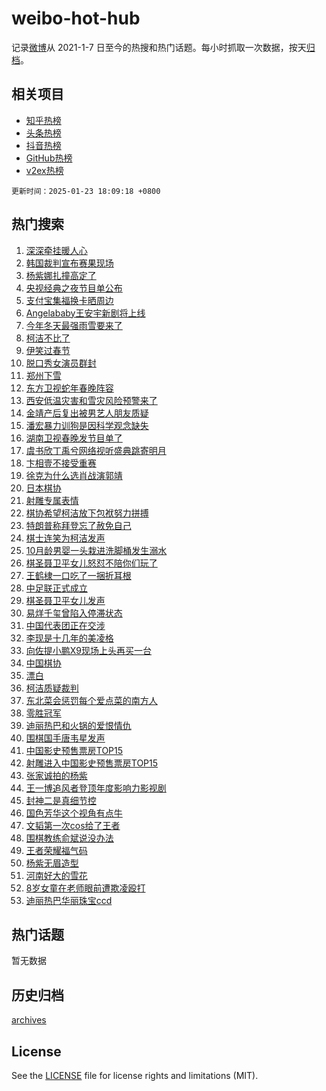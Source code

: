 # weibo-hot-hub

记录[微博](https://www.weibo.com)从 2021-1-7 日至今的热搜和热门话题。每小时抓取一次数据，按天[归档](archives)。

## 相关项目

- [知乎热榜](https://github.com/lonnyzhang423/zhihu-hot-hub)
- [头条热榜](https://github.com/lonnyzhang423/toutiao-hot-hub)
- [抖音热榜](https://github.com/lonnyzhang423/douyin-hot-hub)
- [GitHub热榜](https://github.com/lonnyzhang423/github-hot-hub)
- [v2ex热榜](https://github.com/lonnyzhang423/v2ex-hot-hub)


`更新时间：2025-01-23 18:09:18 +0800`

## 热门搜索

1. [深深牵挂暖人心](https://m.weibo.cn/search?containerid=100103type%3D1%26t%3D10%26q%3D%23%E6%B7%B1%E6%B7%B1%E7%89%B5%E6%8C%82%E6%9A%96%E4%BA%BA%E5%BF%83%23&stream_entry_id=51&isnewpage=1&extparam=seat%3D1%26cate%3D10103%26filter_type%3Drealtimehot%26stream_entry_id%3D51%26q%3D%2523%25E6%25B7%25B1%25E6%25B7%25B1%25E7%2589%25B5%25E6%258C%2582%25E6%259A%2596%25E4%25BA%25BA%25E5%25BF%2583%2523%26dgr%3D0%26pos%3D0%26c_type%3D51%26display_time%3D1737626957%26pre_seqid%3D17376269574400111145802)
1. [韩国裁判宣布赛果现场](https://m.weibo.cn/search?containerid=100103type%3D1%26t%3D10%26q%3D%23%E9%9F%A9%E5%9B%BD%E8%A3%81%E5%88%A4%E5%AE%A3%E5%B8%83%E8%B5%9B%E6%9E%9C%E7%8E%B0%E5%9C%BA%23&stream_entry_id=31&isnewpage=1&extparam=seat%3D1%26filter_type%3Drealtimehot%26q%3D%2523%25E9%259F%25A9%25E5%259B%25BD%25E8%25A3%2581%25E5%2588%25A4%25E5%25AE%25A3%25E5%25B8%2583%25E8%25B5%259B%25E6%259E%259C%25E7%258E%25B0%25E5%259C%25BA%2523%26c_type%3D31%26pos%3D0%26cate%3D5001%26band_rank%3D1%26flag%3D1%26stream_entry_id%3D31%26realpos%3D1%26dgr%3D0%26lcate%3D5001%26display_time%3D1737626957%26pre_seqid%3D17376269574400111145802)
1. [杨紫娜扎撞高定了](https://m.weibo.cn/search?containerid=100103type%3D1%26t%3D10%26q%3D%23%E6%9D%A8%E7%B4%AB%E5%A8%9C%E6%89%8E%E6%92%9E%E9%AB%98%E5%AE%9A%E4%BA%86%23&stream_entry_id=31&isnewpage=1&extparam=seat%3D1%26filter_type%3Drealtimehot%26q%3D%2523%25E6%259D%25A8%25E7%25B4%25AB%25E5%25A8%259C%25E6%2589%258E%25E6%2592%259E%25E9%25AB%2598%25E5%25AE%259A%25E4%25BA%2586%2523%26c_type%3D31%26pos%3D1%26cate%3D5001%26band_rank%3D2%26flag%3D1%26stream_entry_id%3D31%26realpos%3D2%26dgr%3D0%26lcate%3D5001%26display_time%3D1737626957%26pre_seqid%3D17376269574400111145802)
1. [央视经典之夜节目单公布](https://m.weibo.cn/search?containerid=100103type%3D1%26t%3D10%26q%3D%23%E5%A4%AE%E8%A7%86%E7%BB%8F%E5%85%B8%E4%B9%8B%E5%A4%9C%E8%8A%82%E7%9B%AE%E5%8D%95%E5%85%AC%E5%B8%83%23&stream_entry_id=31&isnewpage=1&extparam=seat%3D1%26filter_type%3Drealtimehot%26q%3D%2523%25E5%25A4%25AE%25E8%25A7%2586%25E7%25BB%258F%25E5%2585%25B8%25E4%25B9%258B%25E5%25A4%259C%25E8%258A%2582%25E7%259B%25AE%25E5%258D%2595%25E5%2585%25AC%25E5%25B8%2583%2523%26c_type%3D31%26pos%3D2%26cate%3D5001%26band_rank%3D3%26flag%3D0%26stream_entry_id%3D31%26realpos%3D3%26dgr%3D0%26lcate%3D5001%26display_time%3D1737626957%26pre_seqid%3D17376269574400111145802)
1. [支付宝集福换卡晒周边](https://m.weibo.cn/search?containerid=100103type%3D1%26t%3D10%26q%3D%23%E6%94%AF%E4%BB%98%E5%AE%9D%E9%9B%86%E7%A6%8F%E6%8D%A2%E5%8D%A1%E6%99%92%E5%91%A8%E8%BE%B9%23&stream_entry_id=31&isnewpage=1&extparam=seat%3D1%26topic_ad%3D1%26filter_type%3Drealtimehot%26q%3D%2523%25E6%2594%25AF%25E4%25BB%2598%25E5%25AE%259D%25E9%259B%2586%25E7%25A6%258F%25E6%258D%25A2%25E5%258D%25A1%25E6%2599%2592%25E5%2591%25A8%25E8%25BE%25B9%2523%26c_type%3D31%26pos%3D3%26adid%3D273774%26cate%3D5001%26band_rank%3D4%26stream_entry_id%3D31%26is_ad_pos%3D1%26dgr%3D0%26lcate%3D5001%26display_time%3D1737626957%26pre_seqid%3D17376269574400111145802)
1. [Angelababy王安宇新剧将上线](https://m.weibo.cn/search?containerid=100103type%3D1%26t%3D10%26q%3D%23Angelababy%E7%8E%8B%E5%AE%89%E5%AE%87%E6%96%B0%E5%89%A7%E5%B0%86%E4%B8%8A%E7%BA%BF%23&stream_entry_id=31&isnewpage=1&extparam=seat%3D1%26filter_type%3Drealtimehot%26q%3D%2523Angelababy%25E7%258E%258B%25E5%25AE%2589%25E5%25AE%2587%25E6%2596%25B0%25E5%2589%25A7%25E5%25B0%2586%25E4%25B8%258A%25E7%25BA%25BF%2523%26c_type%3D31%26pos%3D4%26cate%3D5001%26band_rank%3D4%26flag%3D2%26stream_entry_id%3D31%26realpos%3D4%26dgr%3D0%26lcate%3D5001%26display_time%3D1737626957%26pre_seqid%3D17376269574400111145802)
1. [今年冬天最强雨雪要来了](https://m.weibo.cn/search?containerid=100103type%3D1%26t%3D10%26q%3D%23%E4%BB%8A%E5%B9%B4%E5%86%AC%E5%A4%A9%E6%9C%80%E5%BC%BA%E9%9B%A8%E9%9B%AA%E8%A6%81%E6%9D%A5%E4%BA%86%23&stream_entry_id=31&isnewpage=1&extparam=seat%3D1%26filter_type%3Drealtimehot%26q%3D%2523%25E4%25BB%258A%25E5%25B9%25B4%25E5%2586%25AC%25E5%25A4%25A9%25E6%259C%2580%25E5%25BC%25BA%25E9%259B%25A8%25E9%259B%25AA%25E8%25A6%2581%25E6%259D%25A5%25E4%25BA%2586%2523%26c_type%3D31%26pos%3D5%26cate%3D5001%26band_rank%3D5%26flag%3D0%26stream_entry_id%3D31%26realpos%3D5%26dgr%3D0%26lcate%3D5001%26display_time%3D1737626957%26pre_seqid%3D17376269574400111145802)
1. [柯洁不比了](https://m.weibo.cn/search?containerid=100103type%3D1%26t%3D10%26q%3D%23%E6%9F%AF%E6%B4%81%E4%B8%8D%E6%AF%94%E4%BA%86%23&stream_entry_id=31&isnewpage=1&extparam=seat%3D1%26filter_type%3Drealtimehot%26q%3D%2523%25E6%259F%25AF%25E6%25B4%2581%25E4%25B8%258D%25E6%25AF%2594%25E4%25BA%2586%2523%26c_type%3D31%26pos%3D6%26cate%3D5001%26band_rank%3D6%26flag%3D16%26stream_entry_id%3D31%26realpos%3D6%26dgr%3D0%26lcate%3D5001%26display_time%3D1737626957%26pre_seqid%3D17376269574400111145802)
1. [伊笑过春节](https://m.weibo.cn/search?containerid=100103type%3D1%26t%3D10%26q%3D%23%E4%BC%8A%E7%AC%91%E8%BF%87%E6%98%A5%E8%8A%82%23&stream_entry_id=31&isnewpage=1&extparam=seat%3D1%26topic_ad%3D1%26filter_type%3Drealtimehot%26q%3D%2523%25E4%25BC%258A%25E7%25AC%2591%25E8%25BF%2587%25E6%2598%25A5%25E8%258A%2582%2523%26c_type%3D31%26pos%3D7%26adid%3D273739%26cate%3D5001%26band_rank%3D7%26stream_entry_id%3D31%26is_ad_pos%3D1%26dgr%3D0%26lcate%3D5001%26display_time%3D1737626957%26pre_seqid%3D17376269574400111145802)
1. [脱口秀女演员群封](https://m.weibo.cn/search?containerid=100103type%3D1%26t%3D10%26q%3D%E8%84%B1%E5%8F%A3%E7%A7%80%E5%A5%B3%E6%BC%94%E5%91%98%E7%BE%A4%E5%B0%81&stream_entry_id=31&isnewpage=1&extparam=seat%3D1%26filter_type%3Drealtimehot%26q%3D%25E8%2584%25B1%25E5%258F%25A3%25E7%25A7%2580%25E5%25A5%25B3%25E6%25BC%2594%25E5%2591%2598%25E7%25BE%25A4%25E5%25B0%2581%26c_type%3D31%26pos%3D8%26cate%3D5001%26band_rank%3D7%26flag%3D0%26stream_entry_id%3D31%26realpos%3D7%26dgr%3D0%26lcate%3D5001%26display_time%3D1737626957%26pre_seqid%3D17376269574400111145802)
1. [郑州下雪](https://m.weibo.cn/search?containerid=100103type%3D1%26t%3D10%26q%3D%E9%83%91%E5%B7%9E%E4%B8%8B%E9%9B%AA&stream_entry_id=31&isnewpage=1&extparam=seat%3D1%26filter_type%3Drealtimehot%26q%3D%25E9%2583%2591%25E5%25B7%259E%25E4%25B8%258B%25E9%259B%25AA%26c_type%3D31%26pos%3D9%26cate%3D5001%26band_rank%3D8%26flag%3D0%26stream_entry_id%3D31%26realpos%3D8%26dgr%3D0%26lcate%3D5001%26display_time%3D1737626957%26pre_seqid%3D17376269574400111145802)
1. [东方卫视蛇年春晚阵容](https://m.weibo.cn/search?containerid=100103type%3D1%26t%3D10%26q%3D%23%E4%B8%9C%E6%96%B9%E5%8D%AB%E8%A7%86%E8%9B%87%E5%B9%B4%E6%98%A5%E6%99%9A%E9%98%B5%E5%AE%B9%23&stream_entry_id=31&isnewpage=1&extparam=seat%3D1%26filter_type%3Drealtimehot%26q%3D%2523%25E4%25B8%259C%25E6%2596%25B9%25E5%258D%25AB%25E8%25A7%2586%25E8%259B%2587%25E5%25B9%25B4%25E6%2598%25A5%25E6%2599%259A%25E9%2598%25B5%25E5%25AE%25B9%2523%26c_type%3D31%26pos%3D10%26cate%3D5001%26band_rank%3D9%26flag%3D1%26stream_entry_id%3D31%26realpos%3D9%26dgr%3D0%26lcate%3D5001%26display_time%3D1737626957%26pre_seqid%3D17376269574400111145802)
1. [西安低温灾害和雪灾风险预警来了](https://m.weibo.cn/search?containerid=100103type%3D1%26t%3D10%26q%3D%23%E8%A5%BF%E5%AE%89%E4%BD%8E%E6%B8%A9%E7%81%BE%E5%AE%B3%E5%92%8C%E9%9B%AA%E7%81%BE%E9%A3%8E%E9%99%A9%E9%A2%84%E8%AD%A6%E6%9D%A5%E4%BA%86%23&stream_entry_id=31&isnewpage=1&extparam=seat%3D1%26filter_type%3Drealtimehot%26q%3D%2523%25E8%25A5%25BF%25E5%25AE%2589%25E4%25BD%258E%25E6%25B8%25A9%25E7%2581%25BE%25E5%25AE%25B3%25E5%2592%258C%25E9%259B%25AA%25E7%2581%25BE%25E9%25A3%258E%25E9%2599%25A9%25E9%25A2%2584%25E8%25AD%25A6%25E6%259D%25A5%25E4%25BA%2586%2523%26c_type%3D31%26pos%3D11%26cate%3D5001%26band_rank%3D10%26flag%3D1%26stream_entry_id%3D31%26realpos%3D10%26dgr%3D0%26lcate%3D5001%26display_time%3D1737626957%26pre_seqid%3D17376269574400111145802)
1. [金靖产后复出被男艺人朋友质疑](https://m.weibo.cn/search?containerid=100103type%3D1%26t%3D10%26q%3D%23%E9%87%91%E9%9D%96%E4%BA%A7%E5%90%8E%E5%A4%8D%E5%87%BA%E8%A2%AB%E7%94%B7%E8%89%BA%E4%BA%BA%E6%9C%8B%E5%8F%8B%E8%B4%A8%E7%96%91%23&stream_entry_id=31&isnewpage=1&extparam=seat%3D1%26filter_type%3Drealtimehot%26q%3D%2523%25E9%2587%2591%25E9%259D%2596%25E4%25BA%25A7%25E5%2590%258E%25E5%25A4%258D%25E5%2587%25BA%25E8%25A2%25AB%25E7%2594%25B7%25E8%2589%25BA%25E4%25BA%25BA%25E6%259C%258B%25E5%258F%258B%25E8%25B4%25A8%25E7%2596%2591%2523%26c_type%3D31%26pos%3D12%26cate%3D5001%26band_rank%3D11%26flag%3D1%26stream_entry_id%3D31%26realpos%3D11%26dgr%3D0%26lcate%3D5001%26display_time%3D1737626957%26pre_seqid%3D17376269574400111145802)
1. [潘宏暴力训狗是因科学观念缺失](https://m.weibo.cn/search?containerid=100103type%3D1%26t%3D10%26q%3D%23%E6%BD%98%E5%AE%8F%E6%9A%B4%E5%8A%9B%E8%AE%AD%E7%8B%97%E6%98%AF%E5%9B%A0%E7%A7%91%E5%AD%A6%E8%A7%82%E5%BF%B5%E7%BC%BA%E5%A4%B1%23&stream_entry_id=31&isnewpage=1&extparam=seat%3D1%26filter_type%3Drealtimehot%26q%3D%2523%25E6%25BD%2598%25E5%25AE%258F%25E6%259A%25B4%25E5%258A%259B%25E8%25AE%25AD%25E7%258B%2597%25E6%2598%25AF%25E5%259B%25A0%25E7%25A7%2591%25E5%25AD%25A6%25E8%25A7%2582%25E5%25BF%25B5%25E7%25BC%25BA%25E5%25A4%25B1%2523%26c_type%3D31%26pos%3D13%26cate%3D5001%26band_rank%3D12%26flag%3D1%26stream_entry_id%3D31%26realpos%3D12%26dgr%3D0%26lcate%3D5001%26display_time%3D1737626957%26pre_seqid%3D17376269574400111145802)
1. [湖南卫视春晚发节目单了](https://m.weibo.cn/search?containerid=100103type%3D1%26t%3D10%26q%3D%23%E6%B9%96%E5%8D%97%E5%8D%AB%E8%A7%86%E6%98%A5%E6%99%9A%E5%8F%91%E8%8A%82%E7%9B%AE%E5%8D%95%E4%BA%86%23&stream_entry_id=31&isnewpage=1&extparam=seat%3D1%26filter_type%3Drealtimehot%26q%3D%2523%25E6%25B9%2596%25E5%258D%2597%25E5%258D%25AB%25E8%25A7%2586%25E6%2598%25A5%25E6%2599%259A%25E5%258F%2591%25E8%258A%2582%25E7%259B%25AE%25E5%258D%2595%25E4%25BA%2586%2523%26c_type%3D31%26pos%3D14%26cate%3D5001%26band_rank%3D13%26flag%3D0%26stream_entry_id%3D31%26realpos%3D13%26dgr%3D0%26lcate%3D5001%26display_time%3D1737626957%26pre_seqid%3D17376269574400111145802)
1. [虞书欣丁禹兮网络视听盛典跳寄明月](https://m.weibo.cn/search?containerid=100103type%3D1%26t%3D10%26q%3D%23%E8%99%9E%E4%B9%A6%E6%AC%A3%E4%B8%81%E7%A6%B9%E5%85%AE%E7%BD%91%E7%BB%9C%E8%A7%86%E5%90%AC%E7%9B%9B%E5%85%B8%E8%B7%B3%E5%AF%84%E6%98%8E%E6%9C%88%23&stream_entry_id=31&isnewpage=1&extparam=seat%3D1%26filter_type%3Drealtimehot%26q%3D%2523%25E8%2599%259E%25E4%25B9%25A6%25E6%25AC%25A3%25E4%25B8%2581%25E7%25A6%25B9%25E5%2585%25AE%25E7%25BD%2591%25E7%25BB%259C%25E8%25A7%2586%25E5%2590%25AC%25E7%259B%259B%25E5%2585%25B8%25E8%25B7%25B3%25E5%25AF%2584%25E6%2598%258E%25E6%259C%2588%2523%26c_type%3D31%26pos%3D15%26cate%3D5001%26band_rank%3D14%26flag%3D1%26stream_entry_id%3D31%26realpos%3D14%26dgr%3D0%26lcate%3D5001%26display_time%3D1737626957%26pre_seqid%3D17376269574400111145802)
1. [卞相壹不接受重赛](https://m.weibo.cn/search?containerid=100103type%3D1%26t%3D10%26q%3D%23%E5%8D%9E%E7%9B%B8%E5%A3%B9%E4%B8%8D%E6%8E%A5%E5%8F%97%E9%87%8D%E8%B5%9B%23&stream_entry_id=31&isnewpage=1&extparam=seat%3D1%26filter_type%3Drealtimehot%26q%3D%2523%25E5%258D%259E%25E7%259B%25B8%25E5%25A3%25B9%25E4%25B8%258D%25E6%258E%25A5%25E5%258F%2597%25E9%2587%258D%25E8%25B5%259B%2523%26c_type%3D31%26pos%3D16%26cate%3D5001%26band_rank%3D15%26flag%3D0%26stream_entry_id%3D31%26realpos%3D15%26dgr%3D0%26lcate%3D5001%26display_time%3D1737626957%26pre_seqid%3D17376269574400111145802)
1. [徐克为什么选肖战演郭靖](https://m.weibo.cn/search?containerid=100103type%3D1%26t%3D10%26q%3D%E5%BE%90%E5%85%8B%E4%B8%BA%E4%BB%80%E4%B9%88%E9%80%89%E8%82%96%E6%88%98%E6%BC%94%E9%83%AD%E9%9D%96&stream_entry_id=31&isnewpage=1&extparam=seat%3D1%26filter_type%3Drealtimehot%26q%3D%25E5%25BE%2590%25E5%2585%258B%25E4%25B8%25BA%25E4%25BB%2580%25E4%25B9%2588%25E9%2580%2589%25E8%2582%2596%25E6%2588%2598%25E6%25BC%2594%25E9%2583%25AD%25E9%259D%2596%26c_type%3D31%26pos%3D17%26cate%3D5001%26band_rank%3D16%26flag%3D1%26stream_entry_id%3D31%26realpos%3D16%26dgr%3D0%26lcate%3D5001%26display_time%3D1737626957%26pre_seqid%3D17376269574400111145802)
1. [日本棋协](https://m.weibo.cn/search?containerid=100103type%3D1%26t%3D10%26q%3D%E6%97%A5%E6%9C%AC%E6%A3%8B%E5%8D%8F&stream_entry_id=31&isnewpage=1&extparam=seat%3D1%26filter_type%3Drealtimehot%26q%3D%25E6%2597%25A5%25E6%259C%25AC%25E6%25A3%258B%25E5%258D%258F%26c_type%3D31%26pos%3D18%26cate%3D5001%26band_rank%3D17%26flag%3D1%26stream_entry_id%3D31%26realpos%3D17%26dgr%3D0%26lcate%3D5001%26display_time%3D1737626957%26pre_seqid%3D17376269574400111145802)
1. [射雕专属表情](https://m.weibo.cn/search?containerid=100103type%3D1%26t%3D10%26q%3D%23%E5%B0%84%E9%9B%95%E4%B8%93%E5%B1%9E%E8%A1%A8%E6%83%85%23&stream_entry_id=31&isnewpage=1&extparam=seat%3D1%26filter_type%3Drealtimehot%26q%3D%2523%25E5%25B0%2584%25E9%259B%2595%25E4%25B8%2593%25E5%25B1%259E%25E8%25A1%25A8%25E6%2583%2585%2523%26c_type%3D31%26pos%3D19%26cate%3D5001%26band_rank%3D18%26flag%3D1%26stream_entry_id%3D31%26realpos%3D18%26dgr%3D0%26lcate%3D5001%26display_time%3D1737626957%26pre_seqid%3D17376269574400111145802)
1. [棋协希望柯洁放下包袱努力拼搏](https://m.weibo.cn/search?containerid=100103type%3D1%26t%3D10%26q%3D%23%E6%A3%8B%E5%8D%8F%E5%B8%8C%E6%9C%9B%E6%9F%AF%E6%B4%81%E6%94%BE%E4%B8%8B%E5%8C%85%E8%A2%B1%E5%8A%AA%E5%8A%9B%E6%8B%BC%E6%90%8F%23&stream_entry_id=31&isnewpage=1&extparam=seat%3D1%26filter_type%3Drealtimehot%26q%3D%2523%25E6%25A3%258B%25E5%258D%258F%25E5%25B8%258C%25E6%259C%259B%25E6%259F%25AF%25E6%25B4%2581%25E6%2594%25BE%25E4%25B8%258B%25E5%258C%2585%25E8%25A2%25B1%25E5%258A%25AA%25E5%258A%259B%25E6%258B%25BC%25E6%2590%258F%2523%26c_type%3D31%26pos%3D20%26cate%3D5001%26band_rank%3D19%26flag%3D1%26stream_entry_id%3D31%26realpos%3D19%26dgr%3D0%26lcate%3D5001%26display_time%3D1737626957%26pre_seqid%3D17376269574400111145802)
1. [特朗普称拜登忘了赦免自己](https://m.weibo.cn/search?containerid=100103type%3D1%26t%3D10%26q%3D%E7%89%B9%E6%9C%97%E6%99%AE%E7%A7%B0%E6%8B%9C%E7%99%BB%E5%BF%98%E4%BA%86%E8%B5%A6%E5%85%8D%E8%87%AA%E5%B7%B1&stream_entry_id=31&isnewpage=1&extparam=seat%3D1%26filter_type%3Drealtimehot%26q%3D%25E7%2589%25B9%25E6%259C%2597%25E6%2599%25AE%25E7%25A7%25B0%25E6%258B%259C%25E7%2599%25BB%25E5%25BF%2598%25E4%25BA%2586%25E8%25B5%25A6%25E5%2585%258D%25E8%2587%25AA%25E5%25B7%25B1%26c_type%3D31%26pos%3D21%26cate%3D5001%26band_rank%3D20%26flag%3D0%26stream_entry_id%3D31%26realpos%3D20%26dgr%3D0%26lcate%3D5001%26display_time%3D1737626957%26pre_seqid%3D17376269574400111145802)
1. [棋士连笑为柯洁发声](https://m.weibo.cn/search?containerid=100103type%3D1%26t%3D10%26q%3D%23%E6%A3%8B%E5%A3%AB%E8%BF%9E%E7%AC%91%E4%B8%BA%E6%9F%AF%E6%B4%81%E5%8F%91%E5%A3%B0%23&stream_entry_id=31&isnewpage=1&extparam=seat%3D1%26filter_type%3Drealtimehot%26q%3D%2523%25E6%25A3%258B%25E5%25A3%25AB%25E8%25BF%259E%25E7%25AC%2591%25E4%25B8%25BA%25E6%259F%25AF%25E6%25B4%2581%25E5%258F%2591%25E5%25A3%25B0%2523%26c_type%3D31%26pos%3D22%26cate%3D5001%26band_rank%3D21%26flag%3D0%26stream_entry_id%3D31%26realpos%3D21%26dgr%3D0%26lcate%3D5001%26display_time%3D1737626957%26pre_seqid%3D17376269574400111145802)
1. [10月龄男婴一头栽进洗脚桶发生溺水](https://m.weibo.cn/search?containerid=100103type%3D1%26t%3D10%26q%3D%2310%E6%9C%88%E9%BE%84%E7%94%B7%E5%A9%B4%E4%B8%80%E5%A4%B4%E6%A0%BD%E8%BF%9B%E6%B4%97%E8%84%9A%E6%A1%B6%E5%8F%91%E7%94%9F%E6%BA%BA%E6%B0%B4%23&stream_entry_id=31&isnewpage=1&extparam=seat%3D1%26filter_type%3Drealtimehot%26q%3D%252310%25E6%259C%2588%25E9%25BE%2584%25E7%2594%25B7%25E5%25A9%25B4%25E4%25B8%2580%25E5%25A4%25B4%25E6%25A0%25BD%25E8%25BF%259B%25E6%25B4%2597%25E8%2584%259A%25E6%25A1%25B6%25E5%258F%2591%25E7%2594%259F%25E6%25BA%25BA%25E6%25B0%25B4%2523%26c_type%3D31%26pos%3D23%26cate%3D5001%26band_rank%3D22%26flag%3D1%26stream_entry_id%3D31%26realpos%3D22%26dgr%3D0%26lcate%3D5001%26display_time%3D1737626957%26pre_seqid%3D17376269574400111145802)
1. [棋圣聂卫平女儿怒怼不陪你们玩了](https://m.weibo.cn/search?containerid=100103type%3D1%26t%3D10%26q%3D%23%E6%A3%8B%E5%9C%A3%E8%81%82%E5%8D%AB%E5%B9%B3%E5%A5%B3%E5%84%BF%E6%80%92%E6%80%BC%E4%B8%8D%E9%99%AA%E4%BD%A0%E4%BB%AC%E7%8E%A9%E4%BA%86%23&stream_entry_id=31&isnewpage=1&extparam=seat%3D1%26filter_type%3Drealtimehot%26q%3D%2523%25E6%25A3%258B%25E5%259C%25A3%25E8%2581%2582%25E5%258D%25AB%25E5%25B9%25B3%25E5%25A5%25B3%25E5%2584%25BF%25E6%2580%2592%25E6%2580%25BC%25E4%25B8%258D%25E9%2599%25AA%25E4%25BD%25A0%25E4%25BB%25AC%25E7%258E%25A9%25E4%25BA%2586%2523%26c_type%3D31%26pos%3D24%26cate%3D5001%26band_rank%3D23%26flag%3D1%26stream_entry_id%3D31%26realpos%3D23%26dgr%3D0%26lcate%3D5001%26display_time%3D1737626957%26pre_seqid%3D17376269574400111145802)
1. [王鹤棣一口吃了一捆折耳根](https://m.weibo.cn/search?containerid=100103type%3D1%26t%3D10%26q%3D%23%E7%8E%8B%E9%B9%A4%E6%A3%A3%E4%B8%80%E5%8F%A3%E5%90%83%E4%BA%86%E4%B8%80%E6%8D%86%E6%8A%98%E8%80%B3%E6%A0%B9%23&stream_entry_id=31&isnewpage=1&extparam=seat%3D1%26filter_type%3Drealtimehot%26q%3D%2523%25E7%258E%258B%25E9%25B9%25A4%25E6%25A3%25A3%25E4%25B8%2580%25E5%258F%25A3%25E5%2590%2583%25E4%25BA%2586%25E4%25B8%2580%25E6%258D%2586%25E6%258A%2598%25E8%2580%25B3%25E6%25A0%25B9%2523%26c_type%3D31%26pos%3D25%26cate%3D5001%26band_rank%3D24%26flag%3D0%26stream_entry_id%3D31%26realpos%3D24%26dgr%3D0%26lcate%3D5001%26display_time%3D1737626957%26pre_seqid%3D17376269574400111145802)
1. [中足联正式成立](https://m.weibo.cn/search?containerid=100103type%3D1%26t%3D10%26q%3D%23%E4%B8%AD%E8%B6%B3%E8%81%94%E6%AD%A3%E5%BC%8F%E6%88%90%E7%AB%8B%23&stream_entry_id=31&isnewpage=1&extparam=seat%3D1%26filter_type%3Drealtimehot%26q%3D%2523%25E4%25B8%25AD%25E8%25B6%25B3%25E8%2581%2594%25E6%25AD%25A3%25E5%25BC%258F%25E6%2588%2590%25E7%25AB%258B%2523%26c_type%3D31%26pos%3D26%26cate%3D5001%26band_rank%3D25%26flag%3D1%26stream_entry_id%3D31%26realpos%3D25%26dgr%3D0%26lcate%3D5001%26display_time%3D1737626957%26pre_seqid%3D17376269574400111145802)
1. [棋圣聂卫平女儿发声](https://m.weibo.cn/search?containerid=100103type%3D1%26t%3D10%26q%3D%23%E6%A3%8B%E5%9C%A3%E8%81%82%E5%8D%AB%E5%B9%B3%E5%A5%B3%E5%84%BF%E5%8F%91%E5%A3%B0%23&stream_entry_id=31&isnewpage=1&extparam=seat%3D1%26filter_type%3Drealtimehot%26q%3D%2523%25E6%25A3%258B%25E5%259C%25A3%25E8%2581%2582%25E5%258D%25AB%25E5%25B9%25B3%25E5%25A5%25B3%25E5%2584%25BF%25E5%258F%2591%25E5%25A3%25B0%2523%26c_type%3D31%26pos%3D27%26cate%3D5001%26band_rank%3D26%26flag%3D0%26stream_entry_id%3D31%26realpos%3D26%26dgr%3D0%26lcate%3D5001%26display_time%3D1737626957%26pre_seqid%3D17376269574400111145802)
1. [易烊千玺曾陷入停滞状态](https://m.weibo.cn/search?containerid=100103type%3D1%26t%3D10%26q%3D%23%E6%98%93%E7%83%8A%E5%8D%83%E7%8E%BA%E6%9B%BE%E9%99%B7%E5%85%A5%E5%81%9C%E6%BB%9E%E7%8A%B6%E6%80%81%23&stream_entry_id=31&isnewpage=1&extparam=seat%3D1%26filter_type%3Drealtimehot%26q%3D%2523%25E6%2598%2593%25E7%2583%258A%25E5%258D%2583%25E7%258E%25BA%25E6%259B%25BE%25E9%2599%25B7%25E5%2585%25A5%25E5%2581%259C%25E6%25BB%259E%25E7%258A%25B6%25E6%2580%2581%2523%26c_type%3D31%26pos%3D28%26cate%3D5001%26band_rank%3D27%26flag%3D1%26stream_entry_id%3D31%26realpos%3D27%26dgr%3D0%26lcate%3D5001%26display_time%3D1737626957%26pre_seqid%3D17376269574400111145802)
1. [中国代表团正在交涉](https://m.weibo.cn/search?containerid=100103type%3D1%26t%3D10%26q%3D%23%E4%B8%AD%E5%9B%BD%E4%BB%A3%E8%A1%A8%E5%9B%A2%E6%AD%A3%E5%9C%A8%E4%BA%A4%E6%B6%89%23&stream_entry_id=31&isnewpage=1&extparam=seat%3D1%26filter_type%3Drealtimehot%26q%3D%2523%25E4%25B8%25AD%25E5%259B%25BD%25E4%25BB%25A3%25E8%25A1%25A8%25E5%259B%25A2%25E6%25AD%25A3%25E5%259C%25A8%25E4%25BA%25A4%25E6%25B6%2589%2523%26c_type%3D31%26pos%3D29%26cate%3D5001%26band_rank%3D28%26flag%3D0%26stream_entry_id%3D31%26realpos%3D28%26dgr%3D0%26lcate%3D5001%26display_time%3D1737626957%26pre_seqid%3D17376269574400111145802)
1. [李现是十几年的美凌格](https://m.weibo.cn/search?containerid=100103type%3D1%26t%3D10%26q%3D%23%E6%9D%8E%E7%8E%B0%E6%98%AF%E5%8D%81%E5%87%A0%E5%B9%B4%E7%9A%84%E7%BE%8E%E5%87%8C%E6%A0%BC%23&stream_entry_id=31&isnewpage=1&extparam=seat%3D1%26filter_type%3Drealtimehot%26q%3D%2523%25E6%259D%258E%25E7%258E%25B0%25E6%2598%25AF%25E5%258D%2581%25E5%2587%25A0%25E5%25B9%25B4%25E7%259A%2584%25E7%25BE%258E%25E5%2587%258C%25E6%25A0%25BC%2523%26c_type%3D31%26pos%3D30%26cate%3D5001%26band_rank%3D29%26flag%3D1%26stream_entry_id%3D31%26realpos%3D29%26dgr%3D0%26lcate%3D5001%26display_time%3D1737626957%26pre_seqid%3D17376269574400111145802)
1. [向佐提小鹏X9现场上头再买一台](https://m.weibo.cn/search?containerid=100103type%3D1%26t%3D10%26q%3D%23%E5%90%91%E4%BD%90%E6%8F%90%E5%B0%8F%E9%B9%8FX9%E7%8E%B0%E5%9C%BA%E4%B8%8A%E5%A4%B4%E5%86%8D%E4%B9%B0%E4%B8%80%E5%8F%B0%23&stream_entry_id=31&isnewpage=1&extparam=seat%3D1%26filter_type%3Drealtimehot%26q%3D%2523%25E5%2590%2591%25E4%25BD%2590%25E6%258F%2590%25E5%25B0%258F%25E9%25B9%258FX9%25E7%258E%25B0%25E5%259C%25BA%25E4%25B8%258A%25E5%25A4%25B4%25E5%2586%258D%25E4%25B9%25B0%25E4%25B8%2580%25E5%258F%25B0%2523%26c_type%3D31%26pos%3D31%26adid%3D273625%26cate%3D5001%26band_rank%3D30%26flag%3D1%26stream_entry_id%3D31%26realpos%3D30%26dgr%3D0%26lcate%3D5001%26display_time%3D1737626957%26pre_seqid%3D17376269574400111145802)
1. [中国棋协](https://m.weibo.cn/search?containerid=100103type%3D1%26t%3D10%26q%3D%E4%B8%AD%E5%9B%BD%E6%A3%8B%E5%8D%8F&stream_entry_id=31&isnewpage=1&extparam=seat%3D1%26filter_type%3Drealtimehot%26q%3D%25E4%25B8%25AD%25E5%259B%25BD%25E6%25A3%258B%25E5%258D%258F%26c_type%3D31%26pos%3D32%26cate%3D5001%26band_rank%3D31%26flag%3D0%26stream_entry_id%3D31%26realpos%3D31%26dgr%3D0%26lcate%3D5001%26display_time%3D1737626957%26pre_seqid%3D17376269574400111145802)
1. [漂白](https://m.weibo.cn/search?containerid=100103type%3D1%26t%3D10%26q%3D%E6%BC%82%E7%99%BD&stream_entry_id=31&isnewpage=1&extparam=seat%3D1%26filter_type%3Drealtimehot%26q%3D%25E6%25BC%2582%25E7%2599%25BD%26c_type%3D31%26pos%3D33%26cate%3D5001%26band_rank%3D32%26flag%3D1%26stream_entry_id%3D31%26realpos%3D32%26dgr%3D0%26lcate%3D5001%26display_time%3D1737626957%26pre_seqid%3D17376269574400111145802)
1. [柯洁质疑裁判](https://m.weibo.cn/search?containerid=100103type%3D1%26t%3D10%26q%3D%23%E6%9F%AF%E6%B4%81%E8%B4%A8%E7%96%91%E8%A3%81%E5%88%A4%23&stream_entry_id=31&isnewpage=1&extparam=seat%3D1%26filter_type%3Drealtimehot%26q%3D%2523%25E6%259F%25AF%25E6%25B4%2581%25E8%25B4%25A8%25E7%2596%2591%25E8%25A3%2581%25E5%2588%25A4%2523%26c_type%3D31%26pos%3D34%26cate%3D5001%26band_rank%3D33%26flag%3D0%26stream_entry_id%3D31%26realpos%3D33%26dgr%3D0%26lcate%3D5001%26display_time%3D1737626957%26pre_seqid%3D17376269574400111145802)
1. [东北菜会惩罚每个爱点菜的南方人](https://m.weibo.cn/search?containerid=100103type%3D1%26t%3D10%26q%3D%23%E4%B8%9C%E5%8C%97%E8%8F%9C%E4%BC%9A%E6%83%A9%E7%BD%9A%E6%AF%8F%E4%B8%AA%E7%88%B1%E7%82%B9%E8%8F%9C%E7%9A%84%E5%8D%97%E6%96%B9%E4%BA%BA%23&stream_entry_id=31&isnewpage=1&extparam=seat%3D1%26filter_type%3Drealtimehot%26q%3D%2523%25E4%25B8%259C%25E5%258C%2597%25E8%258F%259C%25E4%25BC%259A%25E6%2583%25A9%25E7%25BD%259A%25E6%25AF%258F%25E4%25B8%25AA%25E7%2588%25B1%25E7%2582%25B9%25E8%258F%259C%25E7%259A%2584%25E5%258D%2597%25E6%2596%25B9%25E4%25BA%25BA%2523%26c_type%3D31%26pos%3D35%26cate%3D5001%26band_rank%3D34%26flag%3D0%26stream_entry_id%3D31%26realpos%3D34%26dgr%3D0%26lcate%3D5001%26display_time%3D1737626957%26pre_seqid%3D17376269574400111145802)
1. [零胜冠军](https://m.weibo.cn/search?containerid=100103type%3D1%26t%3D10%26q%3D%E9%9B%B6%E8%83%9C%E5%86%A0%E5%86%9B&stream_entry_id=31&isnewpage=1&extparam=seat%3D1%26filter_type%3Drealtimehot%26q%3D%25E9%259B%25B6%25E8%2583%259C%25E5%2586%25A0%25E5%2586%259B%26c_type%3D31%26pos%3D36%26cate%3D5001%26band_rank%3D35%26flag%3D0%26stream_entry_id%3D31%26realpos%3D35%26dgr%3D0%26lcate%3D5001%26display_time%3D1737626957%26pre_seqid%3D17376269574400111145802)
1. [迪丽热巴和火锅的爱恨情仇](https://m.weibo.cn/search?containerid=100103type%3D1%26t%3D10%26q%3D%23%E8%BF%AA%E4%B8%BD%E7%83%AD%E5%B7%B4%E5%92%8C%E7%81%AB%E9%94%85%E7%9A%84%E7%88%B1%E6%81%A8%E6%83%85%E4%BB%87%23&stream_entry_id=31&isnewpage=1&extparam=seat%3D1%26filter_type%3Drealtimehot%26q%3D%2523%25E8%25BF%25AA%25E4%25B8%25BD%25E7%2583%25AD%25E5%25B7%25B4%25E5%2592%258C%25E7%2581%25AB%25E9%2594%2585%25E7%259A%2584%25E7%2588%25B1%25E6%2581%25A8%25E6%2583%2585%25E4%25BB%2587%2523%26c_type%3D31%26pos%3D37%26cate%3D5001%26band_rank%3D36%26flag%3D0%26stream_entry_id%3D31%26realpos%3D36%26dgr%3D0%26lcate%3D5001%26display_time%3D1737626957%26pre_seqid%3D17376269574400111145802)
1. [围棋国手唐韦星发声](https://m.weibo.cn/search?containerid=100103type%3D1%26t%3D10%26q%3D%23%E5%9B%B4%E6%A3%8B%E5%9B%BD%E6%89%8B%E5%94%90%E9%9F%A6%E6%98%9F%E5%8F%91%E5%A3%B0%23&stream_entry_id=31&isnewpage=1&extparam=seat%3D1%26filter_type%3Drealtimehot%26q%3D%2523%25E5%259B%25B4%25E6%25A3%258B%25E5%259B%25BD%25E6%2589%258B%25E5%2594%2590%25E9%259F%25A6%25E6%2598%259F%25E5%258F%2591%25E5%25A3%25B0%2523%26c_type%3D31%26pos%3D38%26cate%3D5001%26band_rank%3D37%26flag%3D0%26stream_entry_id%3D31%26realpos%3D37%26dgr%3D0%26lcate%3D5001%26display_time%3D1737626957%26pre_seqid%3D17376269574400111145802)
1. [中国影史预售票房TOP15](https://m.weibo.cn/search?containerid=100103type%3D1%26t%3D10%26q%3D%23%E4%B8%AD%E5%9B%BD%E5%BD%B1%E5%8F%B2%E9%A2%84%E5%94%AE%E7%A5%A8%E6%88%BFTOP15%23&stream_entry_id=31&isnewpage=1&extparam=seat%3D1%26filter_type%3Drealtimehot%26q%3D%2523%25E4%25B8%25AD%25E5%259B%25BD%25E5%25BD%25B1%25E5%258F%25B2%25E9%25A2%2584%25E5%2594%25AE%25E7%25A5%25A8%25E6%2588%25BFTOP15%2523%26c_type%3D31%26pos%3D39%26cate%3D5001%26band_rank%3D38%26flag%3D1%26stream_entry_id%3D31%26realpos%3D38%26dgr%3D0%26lcate%3D5001%26display_time%3D1737626957%26pre_seqid%3D17376269574400111145802)
1. [射雕进入中国影史预售票房TOP15](https://m.weibo.cn/search?containerid=100103type%3D1%26t%3D10%26q%3D%23%E5%B0%84%E9%9B%95%E8%BF%9B%E5%85%A5%E4%B8%AD%E5%9B%BD%E5%BD%B1%E5%8F%B2%E9%A2%84%E5%94%AE%E7%A5%A8%E6%88%BFTOP15%23&stream_entry_id=31&isnewpage=1&extparam=seat%3D1%26filter_type%3Drealtimehot%26q%3D%2523%25E5%25B0%2584%25E9%259B%2595%25E8%25BF%259B%25E5%2585%25A5%25E4%25B8%25AD%25E5%259B%25BD%25E5%25BD%25B1%25E5%258F%25B2%25E9%25A2%2584%25E5%2594%25AE%25E7%25A5%25A8%25E6%2588%25BFTOP15%2523%26c_type%3D31%26pos%3D40%26cate%3D5001%26band_rank%3D39%26flag%3D0%26stream_entry_id%3D31%26realpos%3D39%26dgr%3D0%26lcate%3D5001%26display_time%3D1737626957%26pre_seqid%3D17376269574400111145802)
1. [张家诚拍的杨紫](https://m.weibo.cn/search?containerid=100103type%3D1%26t%3D10%26q%3D%E5%BC%A0%E5%AE%B6%E8%AF%9A%E6%8B%8D%E7%9A%84%E6%9D%A8%E7%B4%AB&stream_entry_id=31&isnewpage=1&extparam=seat%3D1%26filter_type%3Drealtimehot%26q%3D%25E5%25BC%25A0%25E5%25AE%25B6%25E8%25AF%259A%25E6%258B%258D%25E7%259A%2584%25E6%259D%25A8%25E7%25B4%25AB%26c_type%3D31%26pos%3D41%26cate%3D5001%26band_rank%3D40%26flag%3D0%26stream_entry_id%3D31%26realpos%3D40%26dgr%3D0%26lcate%3D5001%26display_time%3D1737626957%26pre_seqid%3D17376269574400111145802)
1. [王一博追风者登顶年度影响力影视剧](https://m.weibo.cn/search?containerid=100103type%3D1%26t%3D10%26q%3D%23%E7%8E%8B%E4%B8%80%E5%8D%9A%E8%BF%BD%E9%A3%8E%E8%80%85%E7%99%BB%E9%A1%B6%E5%B9%B4%E5%BA%A6%E5%BD%B1%E5%93%8D%E5%8A%9B%E5%BD%B1%E8%A7%86%E5%89%A7%23&stream_entry_id=31&isnewpage=1&extparam=seat%3D1%26filter_type%3Drealtimehot%26q%3D%2523%25E7%258E%258B%25E4%25B8%2580%25E5%258D%259A%25E8%25BF%25BD%25E9%25A3%258E%25E8%2580%2585%25E7%2599%25BB%25E9%25A1%25B6%25E5%25B9%25B4%25E5%25BA%25A6%25E5%25BD%25B1%25E5%2593%258D%25E5%258A%259B%25E5%25BD%25B1%25E8%25A7%2586%25E5%2589%25A7%2523%26c_type%3D31%26pos%3D42%26cate%3D5001%26band_rank%3D41%26flag%3D1%26stream_entry_id%3D31%26realpos%3D41%26dgr%3D0%26lcate%3D5001%26display_time%3D1737626957%26pre_seqid%3D17376269574400111145802)
1. [封神二是真细节控](https://m.weibo.cn/search?containerid=100103type%3D1%26t%3D10%26q%3D%E5%B0%81%E7%A5%9E%E4%BA%8C%E6%98%AF%E7%9C%9F%E7%BB%86%E8%8A%82%E6%8E%A7&stream_entry_id=31&isnewpage=1&extparam=seat%3D1%26filter_type%3Drealtimehot%26q%3D%25E5%25B0%2581%25E7%25A5%259E%25E4%25BA%258C%25E6%2598%25AF%25E7%259C%259F%25E7%25BB%2586%25E8%258A%2582%25E6%258E%25A7%26c_type%3D31%26pos%3D43%26cate%3D5001%26band_rank%3D42%26flag%3D1%26stream_entry_id%3D31%26realpos%3D42%26dgr%3D0%26lcate%3D5001%26display_time%3D1737626957%26pre_seqid%3D17376269574400111145802)
1. [国色芳华这个视角有点牛](https://m.weibo.cn/search?containerid=100103type%3D1%26t%3D10%26q%3D%E5%9B%BD%E8%89%B2%E8%8A%B3%E5%8D%8E%E8%BF%99%E4%B8%AA%E8%A7%86%E8%A7%92%E6%9C%89%E7%82%B9%E7%89%9B&stream_entry_id=31&isnewpage=1&extparam=seat%3D1%26filter_type%3Drealtimehot%26q%3D%25E5%259B%25BD%25E8%2589%25B2%25E8%258A%25B3%25E5%258D%258E%25E8%25BF%2599%25E4%25B8%25AA%25E8%25A7%2586%25E8%25A7%2592%25E6%259C%2589%25E7%2582%25B9%25E7%2589%259B%26c_type%3D31%26pos%3D44%26cate%3D5001%26band_rank%3D43%26flag%3D1%26stream_entry_id%3D31%26realpos%3D43%26dgr%3D0%26lcate%3D5001%26display_time%3D1737626957%26pre_seqid%3D17376269574400111145802)
1. [文韬第一次cos给了王者](https://m.weibo.cn/search?containerid=100103type%3D1%26t%3D10%26q%3D%23%E6%96%87%E9%9F%AC%E7%AC%AC%E4%B8%80%E6%AC%A1cos%E7%BB%99%E4%BA%86%E7%8E%8B%E8%80%85%23&stream_entry_id=31&isnewpage=1&extparam=seat%3D1%26filter_type%3Drealtimehot%26q%3D%2523%25E6%2596%2587%25E9%259F%25AC%25E7%25AC%25AC%25E4%25B8%2580%25E6%25AC%25A1cos%25E7%25BB%2599%25E4%25BA%2586%25E7%258E%258B%25E8%2580%2585%2523%26c_type%3D31%26pos%3D45%26cate%3D5001%26band_rank%3D44%26flag%3D0%26stream_entry_id%3D31%26realpos%3D44%26dgr%3D0%26lcate%3D5001%26display_time%3D1737626957%26pre_seqid%3D17376269574400111145802)
1. [围棋教练俞斌说没办法](https://m.weibo.cn/search?containerid=100103type%3D1%26t%3D10%26q%3D%23%E5%9B%B4%E6%A3%8B%E6%95%99%E7%BB%83%E4%BF%9E%E6%96%8C%E8%AF%B4%E6%B2%A1%E5%8A%9E%E6%B3%95%23&stream_entry_id=31&isnewpage=1&extparam=seat%3D1%26filter_type%3Drealtimehot%26q%3D%2523%25E5%259B%25B4%25E6%25A3%258B%25E6%2595%2599%25E7%25BB%2583%25E4%25BF%259E%25E6%2596%258C%25E8%25AF%25B4%25E6%25B2%25A1%25E5%258A%259E%25E6%25B3%2595%2523%26c_type%3D31%26pos%3D46%26cate%3D5001%26band_rank%3D45%26flag%3D0%26stream_entry_id%3D31%26realpos%3D45%26dgr%3D0%26lcate%3D5001%26display_time%3D1737626957%26pre_seqid%3D17376269574400111145802)
1. [王者荣耀福气码](https://m.weibo.cn/search?containerid=100103type%3D1%26t%3D10%26q%3D%23%E7%8E%8B%E8%80%85%E8%8D%A3%E8%80%80%E7%A6%8F%E6%B0%94%E7%A0%81%23&stream_entry_id=31&isnewpage=1&extparam=seat%3D1%26filter_type%3Drealtimehot%26q%3D%2523%25E7%258E%258B%25E8%2580%2585%25E8%258D%25A3%25E8%2580%2580%25E7%25A6%258F%25E6%25B0%2594%25E7%25A0%2581%2523%26c_type%3D31%26pos%3D47%26cate%3D5001%26band_rank%3D46%26flag%3D1%26stream_entry_id%3D31%26realpos%3D46%26dgr%3D0%26lcate%3D5001%26display_time%3D1737626957%26pre_seqid%3D17376269574400111145802)
1. [杨紫无眉造型](https://m.weibo.cn/search?containerid=100103type%3D1%26t%3D10%26q%3D%23%E6%9D%A8%E7%B4%AB%E6%97%A0%E7%9C%89%E9%80%A0%E5%9E%8B%23&stream_entry_id=31&isnewpage=1&extparam=seat%3D1%26filter_type%3Drealtimehot%26q%3D%2523%25E6%259D%25A8%25E7%25B4%25AB%25E6%2597%25A0%25E7%259C%2589%25E9%2580%25A0%25E5%259E%258B%2523%26c_type%3D31%26pos%3D48%26cate%3D5001%26band_rank%3D47%26flag%3D0%26stream_entry_id%3D31%26realpos%3D47%26dgr%3D0%26lcate%3D5001%26display_time%3D1737626957%26pre_seqid%3D17376269574400111145802)
1. [河南好大的雪花](https://m.weibo.cn/search?containerid=100103type%3D1%26t%3D10%26q%3D%23%E6%B2%B3%E5%8D%97%E5%A5%BD%E5%A4%A7%E7%9A%84%E9%9B%AA%E8%8A%B1%23&stream_entry_id=31&isnewpage=1&extparam=seat%3D1%26filter_type%3Drealtimehot%26q%3D%2523%25E6%25B2%25B3%25E5%258D%2597%25E5%25A5%25BD%25E5%25A4%25A7%25E7%259A%2584%25E9%259B%25AA%25E8%258A%25B1%2523%26c_type%3D31%26pos%3D49%26cate%3D5001%26band_rank%3D48%26flag%3D1%26stream_entry_id%3D31%26realpos%3D48%26dgr%3D0%26lcate%3D5001%26display_time%3D1737626957%26pre_seqid%3D17376269574400111145802)
1. [8岁女童在老师眼前遭欺凌殴打](https://m.weibo.cn/search?containerid=100103type%3D1%26t%3D10%26q%3D%238%E5%B2%81%E5%A5%B3%E7%AB%A5%E5%9C%A8%E8%80%81%E5%B8%88%E7%9C%BC%E5%89%8D%E9%81%AD%E6%AC%BA%E5%87%8C%E6%AE%B4%E6%89%93%23&stream_entry_id=31&isnewpage=1&extparam=seat%3D1%26filter_type%3Drealtimehot%26q%3D%25238%25E5%25B2%2581%25E5%25A5%25B3%25E7%25AB%25A5%25E5%259C%25A8%25E8%2580%2581%25E5%25B8%2588%25E7%259C%25BC%25E5%2589%258D%25E9%2581%25AD%25E6%25AC%25BA%25E5%2587%258C%25E6%25AE%25B4%25E6%2589%2593%2523%26c_type%3D31%26pos%3D50%26cate%3D5001%26band_rank%3D49%26flag%3D0%26stream_entry_id%3D31%26realpos%3D49%26dgr%3D0%26lcate%3D5001%26display_time%3D1737626957%26pre_seqid%3D17376269574400111145802)
1. [迪丽热巴华丽珠宝ccd](https://m.weibo.cn/search?containerid=100103type%3D1%26t%3D10%26q%3D%23%E8%BF%AA%E4%B8%BD%E7%83%AD%E5%B7%B4%E5%8D%8E%E4%B8%BD%E7%8F%A0%E5%AE%9Dccd%23&stream_entry_id=31&isnewpage=1&extparam=seat%3D1%26filter_type%3Drealtimehot%26q%3D%2523%25E8%25BF%25AA%25E4%25B8%25BD%25E7%2583%25AD%25E5%25B7%25B4%25E5%258D%258E%25E4%25B8%25BD%25E7%258F%25A0%25E5%25AE%259Dccd%2523%26c_type%3D31%26pos%3D51%26cate%3D5001%26band_rank%3D50%26flag%3D0%26stream_entry_id%3D31%26realpos%3D50%26dgr%3D0%26lcate%3D5001%26display_time%3D1737626957%26pre_seqid%3D17376269574400111145802)

## 热门话题

暂无数据

## 历史归档

[archives](archives)

## License

See the [LICENSE](LICENSE) file for license rights and limitations (MIT).
